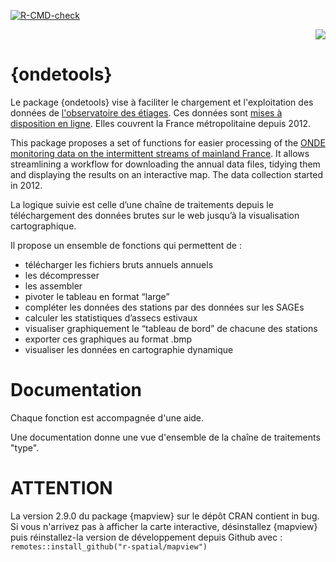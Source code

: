 <!-- badges: start -->
[![R-CMD-check](https://github.com/PascalIrz/ondetools/workflows/R-CMD-check/badge.svg)](https://github.com/PascalIrz/ondetools/actions)
<!-- badges: end -->


<div align="right"><img src="http://kamoke.fr/wp-content/uploads/2020/04/hex_ondetools_logo.png"></div align="right">

# {ondetools}


Le package {ondetools} vise à faciliter le chargement et l'exploitation des données de [l'observatoire des étiages](https://www.data.gouv.fr/fr/datasets/observatoire-national-des-etiages/). Ces données sont [mises à disposition en ligne](https://onde.eaufrance.fr/content/t%C3%A9l%C3%A9charger-les-donn%C3%A9es-des-campagnes-par-ann%C3%A9e). Elles couvrent la France métropolitaine depuis 2012.

This package proposes a set of functions for easier processing of the [ONDE monitoring data on the intermittent streams of mainland France](https://www.data.gouv.fr/fr/datasets/observatoire-national-des-etiages/). It allows streamlining a workflow for downloading the annual data files, tidying them and displaying the results on an interactive map. The data collection started in 2012.

La logique suivie est celle d’une chaîne de traitements depuis le téléchargement des données brutes sur le web jusqu’à la visualisation cartographique.

Il propose un ensemble de fonctions qui permettent de :

- télécharger les fichiers bruts annuels annuels
- les décompresser
- les assembler
- pivoter le tableau en format “large”
- compléter les données des stations par des données sur les SAGEs
- calculer les statistiques d’assecs estivaux
- visualiser graphiquement le “tableau de bord” de chacune des stations
- exporter ces graphiques au format .bmp
- visualiser les données en cartographie dynamique

# Documentation

Chaque fonction est accompagnée d'une aide.

Une documentation donne une vue d'ensemble de la chaîne de traitements "type".

# ATTENTION

La version 2.9.0 du package {mapview} sur le dépôt CRAN contient in bug. Si vous n'arrivez pas à afficher la carte interactive, désinstallez {mapview} puis réinstallez-la version de développement depuis Github avec :
`remotes::install_github("r-spatial/mapview")`

